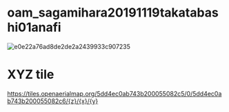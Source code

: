 # oam_sagamihara20191119takatabashi01anafi

![e0e22a76ad8de2de2a2439933c907235](https://user-images.githubusercontent.com/416977/69218242-a98f1700-0bb3-11ea-9fb0-aae3abc9198c.jpg)

# XYZ tile
https://tiles.openaerialmap.org/5dd4ec0ab743b200055082c5/0/5dd4ec0ab743b200055082c6/{z}/{x}/{y}

